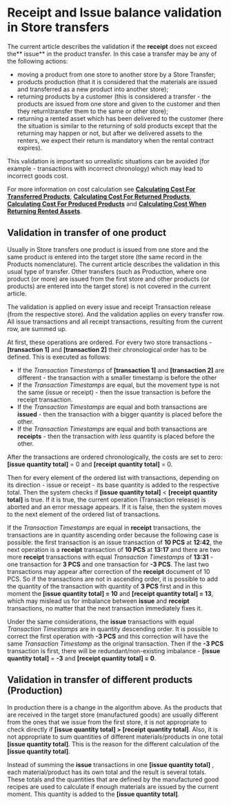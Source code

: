 # Receipt and Issue balance validation in Store transfers

The current article describes the validation if the **receipt** does not exceed the** issue** in the product transfer. In this case a transfer may be any of the following actions:
 
- moving a product from one store to another store by a Store Transfer;
- products production (that it is considered that the materials are issued and transferred as a new product into another store);
- returning products by a customer (this is considered a transfer - the products are issued from one store and given to the customer and then they return\transfer them to the same or other store);
- returning a rented asset which has been delivered to the customer (here the situation is similar to the returning of sold products except that the returning may happen or not, but after we delivered assets to the renters, we expect their return is mandatory when the rental contract expires).

This validation is important so unrealistic situations can be avoided (for example - transactions with incorrect chronology) which may lead to incorrect goods cost.
 
For more information on cost calculation see **[Calculating Cost For Transferred Products](https://github.com/ErpNetDocs/tech/blob/master/modules/logistics/logistics-common-module-concepts/goods-cost/original-cost-calculation/calculating-cost-for-transferred-products.md)**, **[Calculating Cost For Returned Products](https://github.com/ErpNetDocs/tech/blob/master/modules/logistics/logistics-common-module-concepts/goods-cost/original-cost-calculation/calculating-cost-for-returned-products.md)**, **[Calculating Cost For Produced Products](https://github.com/ErpNetDocs/tech/blob/master/modules/logistics/logistics-common-module-concepts/goods-cost/original-cost-calculation/calculating-cost-for-produced-products.md)** and **[Calculating Cost When Returning Rented Assets](https://github.com/ErpNetDocs/tech/blob/master/modules/logistics/logistics-common-module-concepts/goods-cost/original-cost-calculation/calculating-cost-when-returning-rented-assets.md)**.
 
## Validation in transfer of one product

Usually in Store transfers one product is issued from one store and the same product is entered into the target store (the same record in the Products nomenclature). The current article describes the validation in this usual type of transfer. Other transfers (such as Production, where one product (or more) are issued from the first store and other products (or products) are entered into the target store) is not covered in the current article.
 
The validation is applied on every issue and receipt Transaction release (from the respective store). And the validation applies on every transfer row. All issue transactions and all receipt transactions, resulting from the current row, are summed up.
 
At first, these operations are ordered. For every two store transactions - **[transaction 1]** and **[transaction 2]** their chronological order has to be defined. This is executed as follows:
 
- If the *Transaction Timestamps* of **[transaction 1]** and **[transaction 2]** are different - the transaction with a smaller timestamp is before the other
- If the *Transaction Timestamps* are equal, but the movement type is not the same (issue or receipt) - then the issue transaction is before the receipt transaction.
- If the *Transaction Timestamps* are equal and both transactions are **issued** - then the transaction with a bigger quantity is placed before the other.
- If the *Transaction Timestamps* are equal and both transactions are **receipts** - then the transaction with *less* quantity is placed before the other.

After the transactions are ordered chronologically, the costs are set to zero:**[issue quantity total]** = 0 and **[receipt quantity total]** = 0.
 
Then for every element of the ordered list with transactions, depending on its direction - issue or receipt - its base quantity is added to the respective total. Then the system checks if **[issue quantity total]** < **[receipt quantity total]** is true. If it is true, the current operation (Transaction release) is aborted and an error message appears. If it is false, then the system moves to the next element of the ordered list of transactions.
 
If the *Transaction Timestamps* are equal in **receipt** transactions, the transactions are in quantity ascending order because the following case is possible: the first transaction is an issue transaction of **10 PCS** at **12:42**, the next operation is a **receipt** transaction of **10 PCS** at **13:17** and there are two more **receipt** transactions with equal *Transaction Timestamps* of **13:31** - one transaction for **3 PCS** and one transaction for **-3 PCS**. The last two transactions may appear after correction of the **receipt** document of 10 PCS. So if the transactions are not in ascending order, it is possible to add the quantity of the transaction with quantity of **3 PCS** first and in this moment the **[issue quantity total] = 10** and **[receipt quantity total] = 13**, which may mislead us for imbalance between **issue** and **receipt** transactions, no matter that the next transaction immediately fixes it.
 
Under the same considerations, the **issue** transactions with equal *Transaction Timestamps* are in quantity descending order. It is possible to correct the first operation with **-3 PCS** and this correction will have the same *Transaction Timestamp* as the original transaction. Then if the **-3 PCS** transaction is first, there will be redundant/non-existing imbalance - **[issue quantity total]** = **-3** and **[receipt quantity total] = 0**.
 
## Validation in transfer of different products (Production)

In production there is a change in the algorithm above. As the products that are received in the target store (manufactured goods) are usually different from the ones that we issue from the first store, it is not appropriate to check directly if **[issue quantity total] > [receipt quantity total]**. Also, it is not appropriate to sum quantities of different materials/products in one total **[issue quantity total]**. This is the reason for the different calculation of the **[issue quantity total]**.
 
Instead of summing the **issue** transactions in one **[issue quantity total]** , each material/product has its own total and the result is several totals. These totals and the quantities that are defined by the manufactured good recipes are used to calculate if enough materials are issued by the current moment. This quantity is added to the **[issue quantity total]**.

